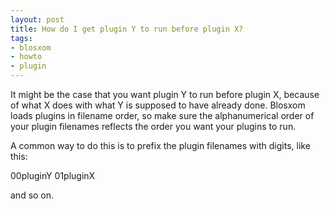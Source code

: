 ```yaml
---
layout: post
title: How do I get plugin Y to run before plugin X?
tags:
- blosxom
- howto
- plugin
---
```



It might be the case that you want plugin Y to run before plugin X, because of what X does with what Y is supposed to have already done. Blosxom loads plugins in filename order, so make sure the alphanumerical order of your plugin filenames reflects the order you want your plugins to run.

A common way to do this is to prefix the plugin filenames with digits, like this:

00pluginY 01pluginX

and so on.


